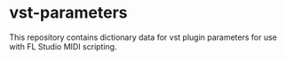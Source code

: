 # vst-parameters
This repository contains dictionary data for vst plugin parameters for use with FL Studio MIDI scripting. 
